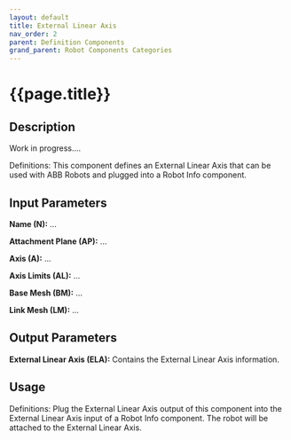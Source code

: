 ```yaml
---
layout: default
title: External Linear Axis
nav_order: 2
parent: Definition Components
grand_parent: Robot Components Categories
---
```


# **{{page.title}}**

## **Description**

Work in progress....

Definitions: This component defines an External Linear Axis that can be used with ABB Robots and plugged into a Robot Info component.

## **Input Parameters**

**Name (N):** ...

**Attachment Plane (AP):** ...

**Axis (A):** ...

**Axis Limits (AL):** ...

**Base Mesh (BM):** ...

**Link Mesh (LM):** ...

## **Output Parameters**

**External Linear Axis (ELA):** Contains the External Linear Axis information.

## **Usage**

Definitions: Plug the External Linear Axis output of this component into the External Linear Axis input of a Robot Info component. The robot will be attached to the External Linear Axis.
